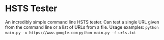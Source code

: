 # HSTS Tester

An incredibly simple command line HSTS tester. 
Can test a single URL given from the command line or a list of URLs from a file.
Usage examples:
``` python main.py -u https://www.google.com ```
``` python main.py -f urls.txt ```
